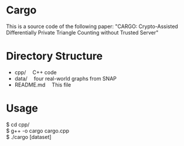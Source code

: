 # Cargo
This is a source code of the following paper:
"CARGO: Crypto-Assisted Differentially Private Triangle Counting without Trusted Server"

# Directory Structure
* cpp/  C++ code
* data/  four real-world graphs from SNAP
* README.md  This file

# Usage
$ cd cpp/  
$ g++ -o cargo cargo.cpp  
$ ./cargo [dataset]
